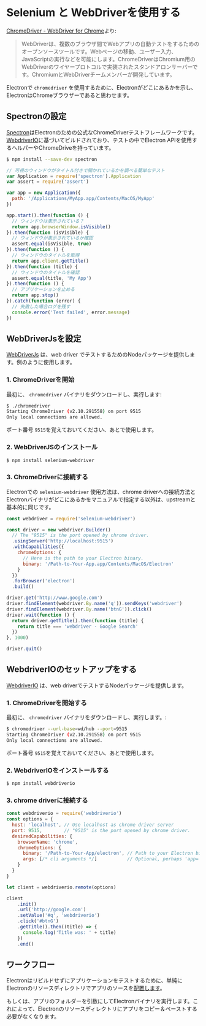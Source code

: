 # Selenium と WebDriverを使用する

[ChromeDriver - WebDriver for Chrome][chrome-driver]より:

> WebDriverは、複数のブラウザ間でWebアプリの自動テストをするためのオープンソースツールです。Webページの移動、ユーザー入力、JavaScriptの実行などを可能にします。ChromeDriverはChromium用のWebDriverのワイヤープロトコルで実装されたスタンドアロンサーバーです。ChromiumとWebDriverチームメンバーが開発しています。

Electronで `chromedriver` を使用するために、Electronがどこにあるかを示し、ElectronはChromeブラウザーであると思わせます。

## Spectronの設定

[Spectron][spectron]はElectronのための公式なChromeDriverテストフレームワークです。
[WebdriverIO](http://webdriver.io/)に基づいてビルドされており、テストの中でElectron APIを使用するヘルパーやChromeDriveを持っています。

```bash
$ npm install --save-dev spectron
```

```javascript
// 可視のウィンドウがタイトル付きで開かれているかを調べる簡単なテスト
var Application = require('spectron').Application
var assert = require('assert')

var app = new Application({
  path: '/Applications/MyApp.app/Contents/MacOS/MyApp'
})

app.start().then(function () {
  // ウィンドウは表示されている？
  return app.browserWindow.isVisible()
}).then(function (isVisible) {
  // ウィンドウが表示されているか確認
  assert.equal(isVisible, true)
}).then(function () {
  // ウィンドウのタイトルを取得
  return app.client.getTitle()
}).then(function (title) {
  // ウィンドウのタイトルを確認
  assert.equal(title, 'My App')
}).then(function () {
  // アプリケーションを止める
  return app.stop()
}).catch(function (error) {
  // 失敗した場合ログを残す
  console.error('Test failed', error.message)
})
```

## WebDriverJsを設定

[WebDriverJs](https://code.google.com/p/selenium/wiki/WebDriverJs) は、web driver でテストするためのNodeパッケージを提供します。例のように使用します。

### 1. ChromeDriverを開始

最初に、 `chromedriver` バイナリをダウンロードし、実行します:

```bash
$ ./chromedriver
Starting ChromeDriver (v2.10.291558) on port 9515
Only local connections are allowed.
```

ポート番号 `9515`を覚えておいてください、あとで使用します。

### 2. WebDriverJSのインストール

```bash
$ npm install selenium-webdriver
```

### 3. ChromeDriverに接続する

Electronでの `selenium-webdriver` 使用方法は、chrome driverへの接続方法とElectronバイナリがどこにあるかをマニュアルで指定する以外は、upstreamと基本的に同じです。

```javascript
const webdriver = require('selenium-webdriver')

const driver = new webdriver.Builder()
  // The "9515" is the port opened by chrome driver.
  .usingServer('http://localhost:9515')
  .withCapabilities({
    chromeOptions: {
      // Here is the path to your Electron binary.
      binary: '/Path-to-Your-App.app/Contents/MacOS/Electron'
    }
  })
  .forBrowser('electron')
  .build()

driver.get('http://www.google.com')
driver.findElement(webdriver.By.name('q')).sendKeys('webdriver')
driver.findElement(webdriver.By.name('btnG')).click()
driver.wait(function () {
  return driver.getTitle().then(function (title) {
    return title === 'webdriver - Google Search'
  })
}, 1000)

driver.quit()
```

## WebdriverIOのセットアップをする

[WebdriverIO](http://webdriver.io/) は、web driverでテストするNodeパッケージを提供します。

### 1. ChromeDriverを開始する

最初に、 `chromedriver` バイナリをダウンロードし、実行します。:

```bash
$ chromedriver --url-base=wd/hub --port=9515
Starting ChromeDriver (v2.10.291558) on port 9515
Only local connections are allowed.
```

ポート番号 `9515`を覚えておいてください、あとで使用します。

### 2. WebdriverIOをインストールする

```bash
$ npm install webdriverio
```

### 3. chrome driverに接続する

```javascript
const webdriverio = require('webdriverio')
const options = {
  host: 'localhost', // Use localhost as chrome driver server
  port: 9515,        // "9515" is the port opened by chrome driver.
  desiredCapabilities: {
    browserName: 'chrome',
    chromeOptions: {
      binary: '/Path-to-Your-App/electron', // Path to your Electron binary.
      args: [/* cli arguments */]           // Optional, perhaps 'app=' + /path/to/your/app/
    }
  }
}

let client = webdriverio.remote(options)

client
    .init()
    .url('http://google.com')
    .setValue('#q', 'webdriverio')
    .click('#btnG')
    .getTitle().then((title) => {
      console.log('Title was: ' + title)
    })
    .end()
```

## ワークフロー

Electronはリビルドせずにアプリケーションをテストするために、単純にElectronのリソースディレクトリでアプリのソースを[配置します](https://github.com/electron/electron/blob/master/docs/tutorial/application-distribution.md)。

もしくは、アプリのフォルダーを引数にしてElectronバイナリを実行します。これによって、Electronのリソースディレクトリにアプリをコピー＆ペーストする必要がなくなります。

[chrome-driver]: https://sites.google.com/a/chromium.org/chromedriver/
[spectron]: http://electron.atom.io/spectron
